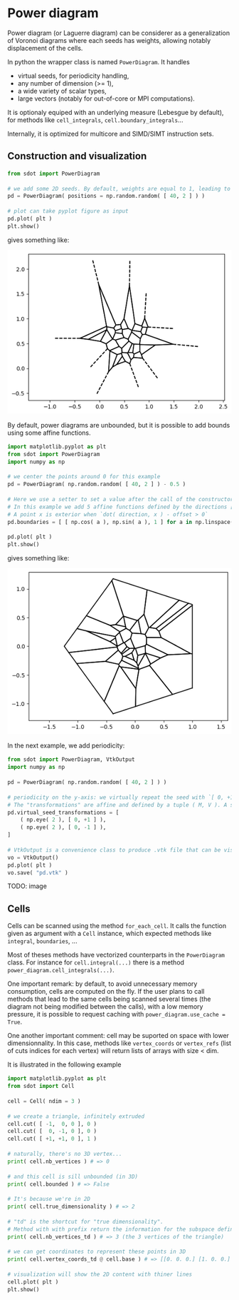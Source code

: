Power diagram
=============

Power diagram (or Laguerre diagram) can be considerer as a generalization of Voronoi diagrams where each seeds has weights, allowing notably displacement of the cells.

In python the wrapper class is named `PowerDiagram`. It handles 
* virtual seeds, for periodicity handling,
* any number of dimension (>= 1),
* a wide variety of scalar types,
* large vectors (notably for out-of-core or MPI computations).

It is optionaly equiped with an underlying measure (Lebesgue by default), for methods like `cell_integrals`, `cell.boundary_integrals`...

Internally, it is optimized for multicore and SIMD/SIMT instruction sets.

Construction and visualization
-----------------------------

```python
from sdot import PowerDiagram

# we add some 2D seeds. By default, weights are equal to 1, leading to a voronoi diagram
pd = PowerDiagram( positions = np.random.random( [ 40, 2 ] ) )

# plot can take pyplot figure as input 
pd.plot( plt )
plt.show()
```

gives something like:

![Unbounded 2D PowerDiagram](pd_0.png)

By default, power diagrams are unbounded, but it is possible to add bounds using some affine functions.

```python
import matplotlib.pyplot as plt
from sdot import PowerDiagram
import numpy as np

# we center the points around 0 for this example
pd = PowerDiagram( np.random.random( [ 40, 2 ] ) - 0.5 )

# Here we use a setter to set a value after the call of the constructor (we can do the same thing for positions, weights, ...)
# In this example we add 5 affine functions defined by the directions [ np.cos( a ), np.sin( a ) ] and offsets equal to 1
# A point x is exterior when `dot( direction, x ) - offset > 0` 
pd.boundaries = [ [ np.cos( a ), np.sin( a ), 1 ] for a in np.linspace( 0, 2 * np.pi, 5, endpoint=False ) ]

pd.plot( plt )
plt.show()
```

gives something like:

![Bounded 2D PowerDiagram](pd_1.png)


In the next example, we add periodicity:

```python
from sdot import PowerDiagram, VtkOutput
import numpy as np

pd = PowerDiagram( np.random.random( [ 40, 2 ] ) )

# periodicity on the y-axis: we virtually repeat the seed with `[ 0, +1 ]` and `[ 0, -1 ]` translations.
# The "transformations" are affine and defined by a tuple ( M, V ). A seed at position `x` becomes a virtual seed at position `M @ x + V`
pd.virtual_seed_transformations = [
    ( np.eye( 2 ), [ 0, +1 ] ),
    ( np.eye( 2 ), [ 0, -1 ] ),
]

# VtkOutput is a convenience class to produce .vtk file that can be visualized for instance in paraview
vo = VtkOutput()
pd.plot( plt )
vo.save( "pd.vtk" )
```

TODO: image


Cells
-----

Cells can be scanned using the method `for_each_cell`. It calls the function given as argument with a `Cell` instance, which expected methods like `integral`, `boundaries`, ...

Most of theses methods have vectorized counterparts in the `PowerDiagram` class. For instance for `cell.integral(...)` there is a method `power_diagram.cell_integrals(...)`.

One important remark: by default, to avoid unnecessary memory consumption, cells are computed on the fly. If the user plans to call methods that lead to the same cells being scanned several times (the diagram not being modified between the calls), with a low memory pressure, it is possible to request caching with `power_diagram.use_cache = True`.

One another important comment: cell may be suported on space with lower dimensionnality. In this case, methods like `vertex_coords` or `vertex_refs` (list of cuts indices for each vertex) will return lists of arrays with size < dim.

It is illustrated in the following example 

```python
import matplotlib.pyplot as plt
from sdot import Cell

cell = Cell( ndim = 3 )

# we create a triangle, infinitely extruded
cell.cut( [ -1,  0, 0 ], 0 )
cell.cut( [  0, -1, 0 ], 0 )
cell.cut( [ +1, +1, 0 ], 1 )

# naturally, there's no 3D vertex...
print( cell.nb_vertices ) # => 0

# and this cell is sill unbounded (in 3D)
print( cell.bounded ) # => False

# It's because we're in 2D
print( cell.true_dimensionality ) # => 2

# "td" is the shortcut for "true dimensionality".
# Method with with prefix return the information for the subspace defined by `cell.base`
print( cell.nb_vertices_td ) # => 3 (the 3 vertices of the triangle)

# we can get coordinates to represent these points in 3D
print( cell.vertex_coords_td @ cell.base ) # => [[0. 0. 0.] [1. 0. 0.] [0. 1. 0.]]

# visualization will show the 2D content with thiner lines
cell.plot( plt )
plt.show()
```
